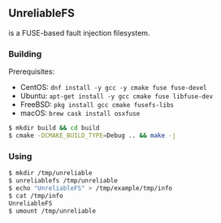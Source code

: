 ## UnreliableFS

is a FUSE-based fault injection filesystem.

### Building

Prerequisites:

- CentOS: `dnf install -y gcc -y cmake fuse fuse-devel`
- Ubuntu: `apt-get install -y gcc cmake fuse libfuse-dev`
- FreeBSD: `pkg install gcc cmake fusefs-libs`
- macOS: `brew cask install osxfuse`

```sh
$ mkdir build && cd build
$ cmake -DCMAKE_BUILD_TYPE=Debug .. && make -j
```

### Using

```sh
$ mkdir /tmp/unreliable
$ unreliablefs /tmp/unreliable
$ echo "UnreliableFS" > /tmp/example/tmp/info
$ cat /tmp/info 
UnreliableFS
$ umount /tmp/unreliable
```
